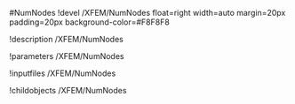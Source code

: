 <!-- MOOSE Object Documentation Stub: Remove this when content is added. -->
#NumNodes
!devel /XFEM/NumNodes float=right width=auto margin=20px padding=20px background-color=#F8F8F8

!description /XFEM/NumNodes

!parameters /XFEM/NumNodes

!inputfiles /XFEM/NumNodes

!childobjects /XFEM/NumNodes

